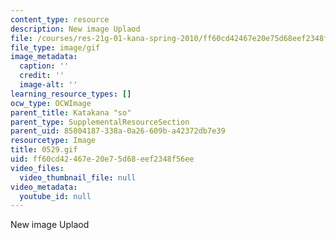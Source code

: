 ```yaml
---
content_type: resource
description: New image Uplaod
file: /courses/res-21g-01-kana-spring-2010/ff60cd42467e20e75d68eef2348f56ee_0529.gif
file_type: image/gif
image_metadata:
  caption: ''
  credit: ''
  image-alt: ''
learning_resource_types: []
ocw_type: OCWImage
parent_title: Katakana "so"
parent_type: SupplementalResourceSection
parent_uid: 85804187-338a-0a26-609b-a42372db7e39
resourcetype: Image
title: 0529.gif
uid: ff60cd42-467e-20e7-5d68-eef2348f56ee
video_files:
  video_thumbnail_file: null
video_metadata:
  youtube_id: null
---
```

New image Uplaod

